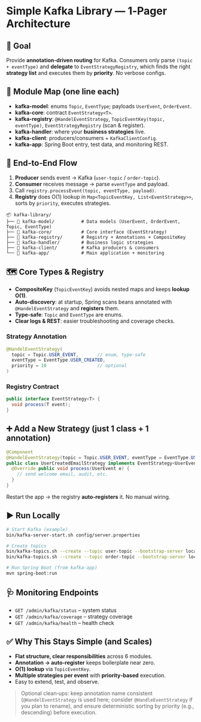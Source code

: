 # Simple Kafka Library — 1‑Pager Architecture

## 🎯 Goal
Provide **annotation‑driven routing** for Kafka. Consumers only parse `(topic + eventType)` and **delegate** to `EventStrategyRegistry`, which finds the right **strategy list** and executes them by **priority**. No verbose configs.

## 🧩 Module Map (one line each)
- **kafka-model**: enums `Topic`, `EventType`; payloads `UserEvent`, `OrderEvent`.
- **kafka-core**: contract `EventStrategy<T>`.
- **kafka-registry**: `@HandelEventStrategy`, `TopicEventKey(topic, eventType)`, `EventStrategyRegistry` (scan & register).
- **kafka-handler**: where your **business strategies** live.
- **kafka-client**: producers/consumers + `KafkaClientConfig`.
- **kafka-app**: Spring Boot entry, test data, and monitoring REST.

## 🔄 End‑to‑End Flow
1) **Producer** sends event → Kafka (`user-topic` / `order-topic`).
2) **Consumer** receives message → parse `eventType` and payload.
3) Call `registry.processEvent(topic, eventType, payload)`.
4) **Registry** does O(1) lookup in `Map<TopicEventKey, List<EventStrategy>>`, sorts by `priority`, executes strategies.

```
📦 kafka-library/
├── 📁 kafka-model/          # Data models (UserEvent, OrderEvent, Topic, EventType)
├── 📁 kafka-core/           # Core interface (EventStrategy)
├── 📁 kafka-registry/       # Registry + Annotations + CompositeKey
├── 📁 kafka-handler/        # Business logic strategies
├── 📁 kafka-client/         # Kafka producers & consumers
└── 📁 kafka-app/            # Main application + monitoring
```

## 🗺️ Core Types & Registry
- **CompositeKey** (`TopicEventKey`) avoids nested maps and keeps **lookup O(1)**.
- **Auto‑discovery**: at startup, Spring scans beans annotated with `@HandelEventStrategy` and **registers** them.
- **Type‑safe**: `Topic` and `EventType` are enums.
- **Clear logs & REST**: easier troubleshooting and coverage checks.

### Strategy Annotation
```java
@HandelEventStrategy(
  topic = Topic.USER_EVENT,       // enum, type-safe
  eventType = EventType.USER_CREATED,
  priority = 10                   // optional
)
```

### Registry Contract
```java
public interface EventStrategy<T> {
  void process(T event);
}
```

## ➕ Add a New Strategy (just 1 class + 1 annotation)
```java
@Component
@HandelEventStrategy(topic = Topic.USER_EVENT, eventType = EventType.USER_CREATED, priority = 5)
public class UserCreatedEmailStrategy implements EventStrategy<UserEvent> {
  @Override public void process(UserEvent e) {
    // send welcome email, audit, etc.
  }
}
```
Restart the app → the registry **auto‑registers** it. No manual wiring.

## ▶️ Run Locally
```bash
# Start Kafka (example)
bin/kafka-server-start.sh config/server.properties

# Create topics
bin/kafka-topics.sh --create --topic user-topic --bootstrap-server localhost:9092
bin/kafka-topics.sh --create --topic order-topic --bootstrap-server localhost:9092

# Run Spring Boot (from kafka-app)
mvn spring-boot:run
```

## 🩺 Monitoring Endpoints
- `GET /admin/kafka/status` – system status
- `GET /admin/kafka/coverage` – strategy coverage
- `GET /admin/kafka/health` – health check

## ✅ Why This Stays Simple (and Scales)
- **Flat structure, clear responsibilities** across 6 modules.
- **Annotation → auto‑register** keeps boilerplate near zero.
- **O(1) lookup** via `TopicEventKey`.
- **Multiple strategies per event** with **priority‑based** execution.
- Easy to extend, test, and observe.

> Optional clean‑ups: keep annotation name consistent (`@HandelEventStrategy` is used here; consider `@HandleEventStrategy` if you plan to rename), and ensure deterministic sorting by priority (e.g., descending) before execution.
